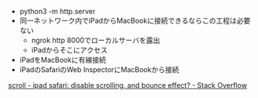 
- python3 -m http.server
- 同一ネットワーク内でiPadからMacBookに接続できるならこの工程は必要ない
    - ngrok http 8000でローカルサーバを露出
    - iPadからそこにアクセス
- iPadをMacBookに有線接続
- iPadのSafariのWeb InspectorにMacBookから接続


[scroll - ipad safari: disable scrolling, and bounce effect? - Stack Overflow](https://stackoverflow.com/questions/7768269/ipad-safari-disable-scrolling-and-bounce-effect)
